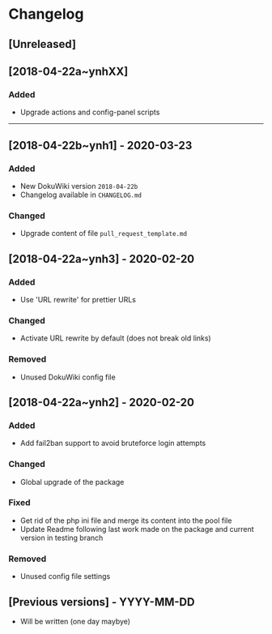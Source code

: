# Changelog

## [Unreleased]

## [2018-04-22a~ynhXX]

### Added

- Upgrade actions and config-panel scripts

------------

## [2018-04-22b~ynh1] - 2020-03-23

### Added

- New DokuWiki version `2018-04-22b`
- Changelog available in `CHANGELOG.md`

### Changed

- Upgrade content of file `pull_request_template.md`

## [2018-04-22a~ynh3] - 2020-02-20

### Added

- Use 'URL rewrite' for prettier URLs

### Changed

- Activate URL rewrite by default (does not break old links)

### Removed

- Unused DokuWiki config file

## [2018-04-22a~ynh2] - 2020-02-20

### Added

- Add fail2ban support to avoid bruteforce login attempts

### Changed

- Global upgrade of the package

### Fixed

- Get rid of the php ini file and merge its content into the pool file
- Update Readme following last work made on the package and current version in testing branch

### Removed

- Unused config file settings

## [Previous versions] - YYYY-MM-DD

- Will be written (one day maybye)
